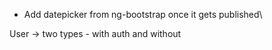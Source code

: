 - Add datepicker from ng-bootstrap once it gets published\

User -> two types - with auth and without